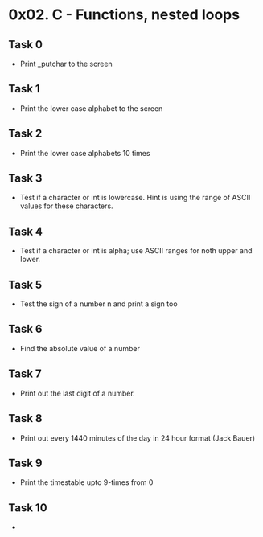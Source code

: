 # 0x02. C - Functions, nested loops
## Task 0
* Print _putchar to the screen

## Task 1
* Print the lower case alphabet to the screen

## Task 2
* Print the lower case alphabets 10 times

## Task 3
* Test if a character or int is lowercase. Hint is using the range of ASCII values for these characters.

## Task 4
* Test if a character or int is alpha; use ASCII ranges for noth upper and lower.

## Task 5
* Test the sign of a number n and print a sign too

## Task 6
* Find the absolute value of a number

## Task 7
* Print out the last digit of a number.

## Task 8
* Print out every 1440 minutes of the day in 24 hour format (Jack Bauer)

## Task 9
* Print the timestable upto 9-times from 0

## Task 10
*       
